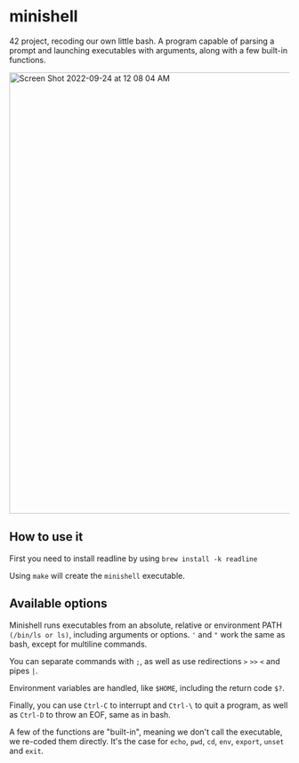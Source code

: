 # minishell

42 project, recoding our own little bash. A program capable of parsing a prompt and launching executables with arguments, along with a few built-in functions.

<img width="794" alt="Screen Shot 2022-09-24 at 12 08 04 AM" src="https://user-images.githubusercontent.com/57335519/192068092-72f7e188-908b-47a6-9b43-dc74c441ed47.png">

## How to use it

First you need to install readline by using ``` brew install -k readline ```

Using ```make``` will create the ```minishell``` executable.

## Available options

Minishell runs executables from an absolute, relative or environment PATH ```(/bin/ls or ls)```, including arguments or options. ```'``` and ```"``` work the same as bash, except for multiline commands.

You can separate commands with ```;```, as well as use redirections ```>``` ```>>``` ```<``` and pipes ```|```.

Environment variables are handled, like ```$HOME```, including the return code ```$?```.

Finally, you can use ```Ctrl-C``` to interrupt and ```Ctrl-\``` to quit a program, as well as ```Ctrl-D``` to throw an EOF, same as in bash.

A few of the functions are "built-in", meaning we don't call the executable, we re-coded them directly. It's the case for ```echo```, ```pwd```, ```cd```, ```env```, ```export```, ```unset``` and ```exit```.
